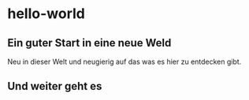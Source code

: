 # hello-world
## Ein guter Start in eine neue Weld
Neu in dieser Welt und neugierig auf das was es hier zu entdecken gibt.
## Und weiter geht es

